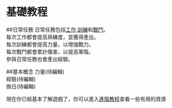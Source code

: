 # 基礎教程

##日常任務
日常任務包括[工作](work.md),[訓練](train.md)和[戰鬥](battle.md)。  
每次工作都會提高熟練度，並獲得產出。  
每次訓練都會提高力量，以增強戰力。  
每次戰鬥都會累計傷害，以提高軍階。  
參與日常任務也會產出經驗。

##基本概念
力量(待編輯)  
經驗(待編輯)  
換日(待編輯)  

現在你已經基本了解遊戲了，你可以進入[進階教程](advance.md)查看一些有用的資源




		

